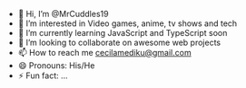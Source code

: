 - 👋 Hi, I’m @MrCuddles19
- 👀 I’m interested in Video games, anime, tv shows and tech
- 🌱 I’m currently learning JavaScript and TypeScript soon
- 💞️ I’m looking to collaborate on awesome web projects
- 📫 How to reach me cecilamediku@gmail.com
- 😄 Pronouns: His/He
- ⚡ Fun fact: ...

<!---
MrCuddles19/MrCuddles19 is a ✨ special ✨ repository because its `README.md` (this file) appears on your GitHub profile.
You can click the Preview link to take a look at your changes.
--->
